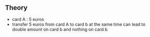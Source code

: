 ## Theory


- card A : 5 euros
- transfer 5 euros from card A to card b at the same time can lead to double amount on card b and nothing on card b

